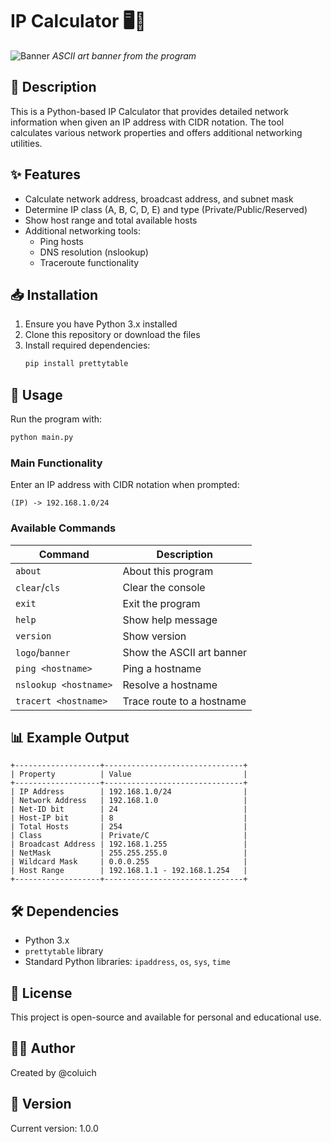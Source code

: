# IP Calculator 🖥️🔢

![Banner](https://i.imgur.com/example.png) *ASCII art banner from the program*

## 📝 Description
This is a Python-based IP Calculator that provides detailed network information when given an IP address with CIDR notation. The tool calculates various network properties and offers additional networking utilities.

## ✨ Features
- Calculate network address, broadcast address, and subnet mask
- Determine IP class (A, B, C, D, E) and type (Private/Public/Reserved)
- Show host range and total available hosts
- Additional networking tools:
  - Ping hosts
  - DNS resolution (nslookup)
  - Traceroute functionality

## 📥 Installation
1. Ensure you have Python 3.x installed
2. Clone this repository or download the files
3. Install required dependencies:
   ```bash
   pip install prettytable
   ```

## 🚀 Usage
Run the program with:
```bash
python main.py
```

### Main Functionality
Enter an IP address with CIDR notation when prompted:
```
(IP) -> 192.168.1.0/24
```

### Available Commands
| Command | Description |
|---------|-------------|
| `about` | About this program |
| `clear`/`cls` | Clear the console |
| `exit` | Exit the program |
| `help` | Show help message |
| `version` | Show version |
| `logo`/`banner` | Show the ASCII art banner |
| `ping <hostname>` | Ping a hostname |
| `nslookup <hostname>` | Resolve a hostname |
| `tracert <hostname>` | Trace route to a hostname |

## 📊 Example Output
```
+-------------------+-------------------------------+
| Property          | Value                         |
+-------------------+-------------------------------+
| IP Address        | 192.168.1.0/24                |
| Network Address   | 192.168.1.0                   |
| Net-ID bit        | 24                            |
| Host-IP bit       | 8                             |
| Total Hosts       | 254                           |
| Class             | Private/C                     |
| Broadcast Address | 192.168.1.255                 |
| NetMask           | 255.255.255.0                 |
| Wildcard Mask     | 0.0.0.255                     |
| Host Range        | 192.168.1.1 - 192.168.1.254   |
+-------------------+-------------------------------+
```

## 🛠️ Dependencies
- Python 3.x
- `prettytable` library
- Standard Python libraries: `ipaddress`, `os`, `sys`, `time`

## 📜 License
This project is open-source and available for personal and educational use.

## 🙋‍♂️ Author
Created by @coluich

## 🔄 Version
Current version: 1.0.0